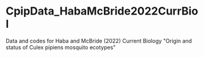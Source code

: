 # CpipData_HabaMcBride2022CurrBiol
Data and codes for Haba and McBride (2022) Current Biology "Origin and status of Culex pipiens mosquito ecotypes"
